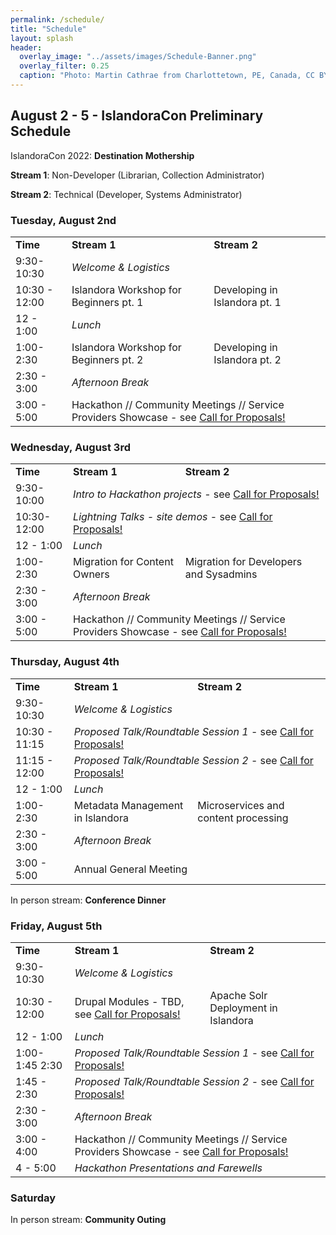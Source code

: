```yaml
---
permalink: /schedule/
title: "Schedule"
layout: splash
header:
  overlay_image: "../assets/images/Schedule-Banner.png"
  overlay_filter: 0.25
  caption: "Photo: Martin Cathrae from Charlottetown, PE, Canada, CC BY-SA 2.0, via Wikimedia Commons"
---
```


## August 2 - 5 - IslandoraCon Preliminary Schedule

IslandoraCon 2022: **Destination Mothership**

**Stream 1**: Non-Developer (Librarian, Collection Administrator)

**Stream 2**: Technical (Developer, Systems Administrator)


### Tuesday, August 2nd 


<table>
  <tr>
   <td><strong>Time</strong>
   </td>
   <td colspan="2" ><strong>Stream 1</strong>
   </td>
   <td colspan="2" ><strong>Stream 2</strong>
   </td>
  </tr>
  <tr>
   <td>9:30-10:30
   </td>
   <td colspan="4" ><em>Welcome & Logistics</em>
   </td>
  </tr>
  <tr>
   <td>10:30 - 12:00
   </td>
   <td>Islandora Workshop for Beginners pt. 1
   </td>
   <td colspan="3" >Developing in Islandora pt. 1
   </td>
  </tr>
  <tr>
   <td>12 - 1:00
   </td>
   <td colspan="4" ><em>Lunch</em>
   </td>
  </tr>
  <tr>
   <td>1:00- 2:30
   </td>
   <td>Islandora Workshop for Beginners pt. 2
   </td>
   <td colspan="3" >Developing in Islandora pt. 2
   </td>
  </tr>
  <tr>
   <td>2:30 - 3:00
   </td>
   <td colspan="4" ><em>Afternoon Break</em>
   </td>
  </tr>
  <tr>
   <td>3:00 - 5:00
   </td>
   <td colspan="4" >Hackathon // Community Meetings // Service Providers Showcase - see <a href="https://forms.gle/BhAh5Ch27J5XvvmS8">Call for Proposals!</a>
   </td>
  </tr>
</table>



### Wednesday, August 3rd


<table>
  <tr>
   <td><strong>Time</strong>
   </td>
   <td colspan="2" ><strong>Stream 1</strong>
   </td>
   <td colspan="2" ><strong>Stream 2</strong>
   </td>
  </tr>
  <tr>
   <td>9:30-10:00
   </td>
   <td colspan="4" ><em>Intro to Hackathon projects </em> - see <a href="https://forms.gle/BhAh5Ch27J5XvvmS8">Call for Proposals!</a>
   </td>
  </tr>
  <tr>
   <td>10:30-12:00
   </td>
   <td colspan="4" ><em>Lightning Talks - site demos </em> - see <a href="https://forms.gle/BhAh5Ch27J5XvvmS8">Call for Proposals!</a>
   </td>
  </tr>
  <tr>
   <td>12 - 1:00
   </td>
   <td colspan="4" ><em>Lunch</em>
   </td>
  </tr>
  <tr>
   <td>1:00- 2:30
   </td>
   <td>Migration for Content Owners
   </td>
   <td colspan="3" >Migration for Developers and Sysadmins
   </td>
  </tr>
  <tr>
   <td>2:30 - 3:00
   </td>
   <td colspan="4" ><em>Afternoon Break</em>
   </td>
  </tr>
  <tr>
   <td>3:00 - 5:00
   </td>
   <td colspan="4" >Hackathon // Community Meetings // Service Providers Showcase - see <a href="https://forms.gle/BhAh5Ch27J5XvvmS8">Call for Proposals!</a>
   </td>
  </tr>
</table>



### Thursday, August 4th


<table>
  <tr>
   <td><strong>Time</strong>
   </td>
   <td colspan="2" ><strong>Stream 1</strong>
   </td>
   <td colspan="2" ><strong>Stream 2</strong>
   </td>
  </tr>
  <tr>
   <td>9:30-10:30
   </td>
   <td colspan="4" ><em>Welcome & Logistics</em>
   </td>
  </tr>
  <tr>
   <td>10:30 - 11:15
   </td>
   <td colspan="4" ><em>Proposed Talk/Roundtable Session 1</em> - see <a href="https://forms.gle/BhAh5Ch27J5XvvmS8">Call for Proposals!</a>
   </td>
  </tr>
  <tr>
   <td>11:15 - 12:00 
   </td>
   <td colspan="4" ><em>Proposed Talk/Roundtable Session 2</em> - see <a href="https://forms.gle/BhAh5Ch27J5XvvmS8">Call for Proposals!</a>
   </td>
  </tr>
  <tr>
   <td>12 - 1:00
   </td>
   <td colspan="4" ><em>Lunch</em>
   </td>
  </tr>
  <tr>
   <td>1:00- 2:30
   </td>
   <td colspan="2" >Metadata Management in Islandora
   </td>
   <td colspan="2" >Microservices and content processing
   </td>
  </tr>
  <tr>
   <td>2:30 - 3:00
   </td>
   <td colspan="4" ><em>Afternoon Break</em>
   </td>
  </tr>
  <tr>
   <td>3:00 - 5:00
   </td>
   <td colspan="4" >Annual General Meeting
   </td>
  </tr>
</table>


In person stream: **Conference Dinner**


### Friday, August 5th 


<table>
  <tr>
   <td><strong>Time</strong>
   </td>
   <td colspan="2" ><strong>Stream 1</strong>
   </td>
   <td colspan="2" ><strong>Stream 2</strong>
   </td>
  </tr>
  <tr>
   <td>9:30-10:30
   </td>
   <td colspan="4" ><em>Welcome & Logistics</em>
   </td>
  </tr>
  <tr>
   <td>10:30 - 12:00
   </td>
   <td colspan="2" >Drupal Modules - TBD, see <a href="https://forms.gle/BhAh5Ch27J5XvvmS8">Call for Proposals!</a>
   </td>
   <td colspan="2" >Apache Solr Deployment in Islandora
   </td>
  </tr>
  <tr>
   <td>12 - 1:00
   </td>
   <td colspan="4" ><em>Lunch</em>
   </td>
  </tr>
  <tr>
   <td>1:00- 1:45 2:30
   </td>
   <td colspan="4" ><em>Proposed Talk/Roundtable Session 1</em> - see <a href="https://forms.gle/BhAh5Ch27J5XvvmS8">Call for Proposals!</a>
   </td>
  </tr>
  <tr>
   <td>1:45 - 2:30
   </td>
   <td colspan="4" ><em>Proposed Talk/Roundtable Session 2</em> - see <a href="https://forms.gle/BhAh5Ch27J5XvvmS8">Call for Proposals!</a>
   </td>
  </tr>
  <tr>
   <td>2:30 - 3:00
   </td>
   <td colspan="4" ><em>Afternoon Break</em>
   </td>
  </tr>
  <tr>
   <td>3:00 - 4:00
   </td>
   <td colspan="4" >Hackathon // Community Meetings // Service Providers Showcase - see <a href="https://forms.gle/BhAh5Ch27J5XvvmS8">Call for Proposals!</a>
   </td>
  </tr>
  <tr>
   <td>4 - 5:00
   </td>
   <td colspan="4" ><em>Hackathon Presentations and Farewells</em>
   </td>
  </tr>
</table>



### Saturday

In person stream: **Community Outing**
